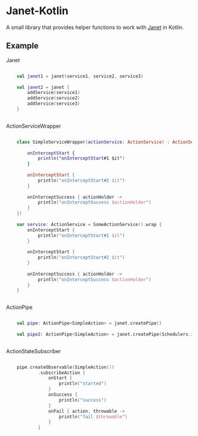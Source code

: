 # Janet-Kotlin

A small library that provides helper functions to work with [Janet](https://github.com/techery/janet) in Kotlin.

## Example

Janet

```kotlin

    val janet1 = janet(service1, service2, service3)
    
    val janet2 = janet {
        addService(service1)
        addService(service2)
        addService(service3)
    }
    
```


ActionServiceWrapper

```kotlin

    class SimpleServiceWrapper(actionService: ActionService) : ActionServiceWrapper(actionService, {
    
        onInterceptStart {
            println("onInterceptStart#1 $it")
        }
    
        onInterceptStart {
            println("onInterceptStart#2 $it")
        }
    
        onInterceptSuccess { actionHolder ->
            println("onInterceptSuccess $actionHolder")
        }
    })
    
    var service: ActionService = SomeActionService().wrap {
        onInterceptStart {
            println("onInterceptStart#1 $it")
        }
    
        onInterceptStart {
            println("onInterceptStart#2 $it")
        }
    
        onInterceptSuccess { actionHolder ->
            println("onInterceptSuccess $actionHolder")
        }
    }
   
```


ActionPipe

```kotlin

    val pipe: ActionPipe<SimpleAction> = janet.createPipe()
    
    val pipe2: ActionPipe<SimpleAction> = janet.createPipe(Schedulers.io())
    
```

ActionStateSubscriber

```kotlin

    pipe.createObservable(SimpleAction())
            .subscribeAction {
                onStart {
                    println("started")
                }
                onSuccess {
                    println("success")
                }
                onFail { action, throwable ->
                    println("fail $throwable")
                }
            }
    
```

